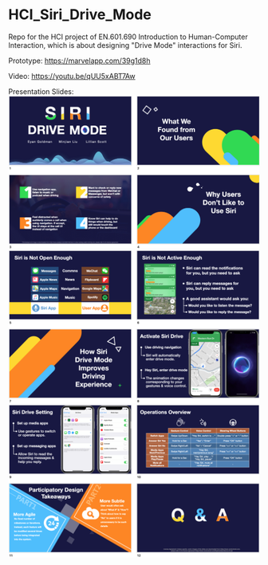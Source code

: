 # HCI_Siri_Drive_Mode
Repo for the HCI project of EN.601.690 Introduction to Human-Computer Interaction, which is about designing "Drive Mode" interactions for Siri.

Prototype: https://marvelapp.com/39g1d8h

Video: https://youtu.be/qUU5xABT7Aw

Presentation Slides:
![Siri_Drive_1_4](https://raw.githubusercontent.com/Minjian/Minjian.github.io/master/assets/images/Siri_Drive_1_4.png)
![Siri_Drive_5_8](https://raw.githubusercontent.com/Minjian/Minjian.github.io/master/assets/images/Siri_Drive_5_8.png)
![Siri_Drive_9_12](https://raw.githubusercontent.com/Minjian/Minjian.github.io/master/assets/images/Siri_Drive_9_12.png)
